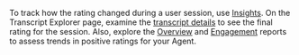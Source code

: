 To track how the rating changed during a user session,
use [Insights](https://docs.cognigy.com/insights/overview/).
On the Transcript Explorer page,
examine the [transcript details](https://docs.cognigy.com/insights/explorers/transcript/#session-transcript-details)
to see the final rating for the session.
Also, explore the [Overview](https://docs.cognigy.com/insights/reports/overview/) and [Engagement](https://docs.cognigy.com/insights/reports/engagement/) reports to assess trends in positive ratings for your Agent.